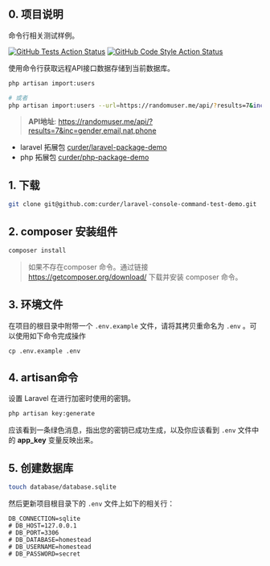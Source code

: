 ## 0. 项目说明

命令行相关测试样例。

[![GitHub Tests Action Status](https://img.shields.io/github/workflow/status/curder/laravel-console-command-test-demo/run-tests?label=tests)](https://github.com/curder/laravel-console-command-test-demo/actions?query=workflow%3ATests+branch%3Amaster)
[![GitHub Code Style Action Status](https://img.shields.io/github/workflow/status/curder/laravel-console-command-test-demo/Check%20&%20fix%20styling?label=code%20style)](https://github.com/curder/laravel-console-command-test-demo/actions?query=workflow%3A"Check+%26+fix+styling"+branch%3Amaster)

使用命令行获取远程API接口数据存储到当前数据库。

```bash
php artisan import:users

# 或者
php artisan import:users --url=https://randomuser.me/api/?results=7&inc=gender,email,nat,phone
```

> **API地址**: https://randomuser.me/api/?results=7&inc=gender,email,nat,phone


- laravel 拓展包 [curder/laravel-package-demo](https://github.com/curder/laravel-package-demo)
- php 拓展包 [curder/php-package-demo](https://github.com/curder/php-package-demo)

## 1. 下载

```bash
git clone git@github.com:curder/laravel-console-command-test-demo.git
```

## 2. composer 安装组件

```bash
composer install
```

> 如果不存在composer 命令。通过链接 https://getcomposer.org/download/ 下载并安装 composer 命令。


## 3. 环境文件

在项目的根目录中附带一个 `.env.example` 文件，请将其拷贝重命名为 `.env` 。可以使用如下命令完成操作

```
cp .env.example .env
```

## 4. artisan命令

设置 Laravel 在进行加密时使用的密钥。

```bash
php artisan key:generate
```

应该看到一条绿色消息，指出您的密钥已成功生成，以及你应该看到 `.env` 文件中的 **app_key** 变量反映出来。

## 5. 创建数据库


```bash
touch database/database.sqlite
```

然后更新项目根目录下的 `.env` 文件上如下的相关行：

```
DB_CONNECTION=sqlite
# DB_HOST=127.0.0.1
# DB_PORT=3306
# DB_DATABASE=homestead
# DB_USERNAME=homestead
# DB_PASSWORD=secret
```
